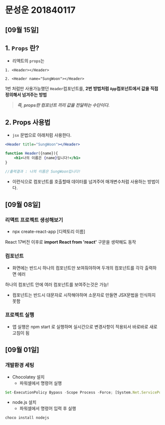 # 문성운 201840117

## [09월 15일]

## 1. `Props` 란?

- 리액트의 `props`는

```
1. <Header></Header>

2. <Header name="SungWoon"></Header>
```

1번 처럼만 사용가능했던 `Header`컴포넌트를, **2번 방법처럼 `App`컴포넌트에서 값을 직접 정의해서 넘겨주는 방법**

> ***즉, props란 컴포넌트 끼리 값을 전달하는 수단이다.***

## 2. Props 사용법

- `jsx` 문법으로 아래처럼 사용한다.

```jsx
<Header title="SungWoon"></Header>

function Header({name}){
	<h1>나의 이름은 {name}입니다!</h1>
}

//출력결과 : 나의 이름은 SungWoon입니다!
```

- 이런식으로 컴포넌트를 호출할때 데이터를 넘겨주어 매개변수처럼 사용하는 방법이다.

## [09월 08일]

### 리액트 프로젝트 생성해보기

- npx create-react-app [디렉토리 이름]

React 17버전 이후로 **import React from 'react'**  구문을 생략해도 동작

### 컴포넌트

- 화면에는 반드시 하나의 컴포넌트만 보여줘야하며 두개의 컴포넌트를 각각 출력하면 에러

하나의 컴포넌트 안에 여러 컴포넌트를 보여주는것은 가능!

- 컴포넌트는 반드시 대문자로 시작해야하며 소문자로 만들면 JSX문법을 인식하지 못함

### 프로젝트 실행

- 앱 실행은 npm start 로 실행하며 실시간으로 변경사항이 적용되서 바로바로 새로고침이 됨

## [09월 01일]

### 개발환경 세팅

- Chocolatey 설치
    - 파워셀에서 명령어 실행

```jsx
Set-ExecutionPolicy Bypass -Scope Process -Force; [System.Net.ServicePointManager]::SecurityProtocol = [System.Net.ServicePointManager]::SecurityProtocol -bor 3072; iex ((New-Object System.Net.WebClient).DownloadString('[https://community.chocolatey.org/install.ps1](https://community.chocolatey.org/install.ps1)'))
```

- node.js 설치
    - 파워셀에서 명령어 입력 후 실행

```jsx
choco install nodejs
```